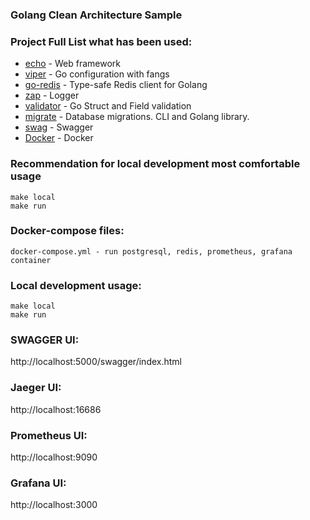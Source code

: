 ### Golang Clean Architecture Sample

### Project Full List what has been used:
* [echo](https://github.com/labstack/echo) - Web framework
* [viper](https://github.com/spf13/viper) - Go configuration with fangs
* [go-redis](https://github.com/go-redis/redis) - Type-safe Redis client for Golang
* [zap](https://github.com/uber-go/zap) - Logger
* [validator](https://github.com/go-playground/validator) - Go Struct and Field validation
* [migrate](https://github.com/golang-migrate/migrate) - Database migrations. CLI and Golang library.
* [swag](https://github.com/swaggo/swag) - Swagger
* [Docker](https://www.docker.com/) - Docker

### Recommendation for local development most comfortable usage
    make local
    make run

### Docker-compose files:
    docker-compose.yml - run postgresql, redis, prometheus, grafana container

### Local development usage:
    make local
    make run

### SWAGGER UI:
http://localhost:5000/swagger/index.html

### Jaeger UI:
http://localhost:16686

### Prometheus UI:
http://localhost:9090

### Grafana UI:
http://localhost:3000